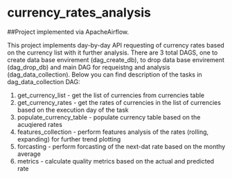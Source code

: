 # currency_rates_analysis
##Project implemented via ApacheAirflow.

This project implements day-by-day API requesting of currency rates based on the currency list with it further analysis. 
There are 3 total DAGS, one to create data base envirement (dag_create_db), to drop data base envirement (dag_drop_db) and main DAG for requeistng and analysis (dag_data_collection).
Below you can find description of the tasks in dag_data_collection DAG:
1. get_currency_list - get the list of currencies from currencies table
2. get_currency_rates - get the rates of currencies in the list of currencies based on the execution day of the task
3. populate_currency_table - populate currency table based on the acuqiered rates
4. features_collection - perform features analysis of the rates (rolling, expanding) for further trend plotting
5. forcasting - perform forcasting of the next-dat rate based on the monthy average
6. metrics - calculate quality metrics based on the actual and predicted rate
